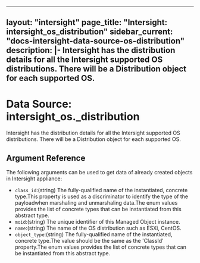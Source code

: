 
---
layout: "intersight"
page_title: "Intersight: intersight_os_distribution"
sidebar_current: "docs-intersight-data-source-os-distribution"
description: |-
Intersight has the distribution details for all the Intersight supported OS
distributions. There will be a Distribution object for each supported OS.
---

# Data Source: intersight_os._distribution
Intersight has the distribution details for all the Intersight supported OS
distributions. There will be a Distribution object for each supported OS.
## Argument Reference
The following arguments can be used to get data of already created objects in Intersight appliance:
* `class_id`:(string) The fully-qualified name of the instantiated, concrete type.This property is used as a discriminator to identify the type of the payloadwhen marshaling and unmarshaling data.The enum values provides the list of concrete types that can be instantiated from this abstract type. 
* `moid`:(string) The unique identifier of this Managed Object instance. 
* `name`:(string) The name of the OS distribution such as ESXi, CentOS. 
* `object_type`:(string) The fully-qualified name of the instantiated, concrete type.The value should be the same as the 'ClassId' property.The enum values provides the list of concrete types that can be instantiated from this abstract type. 
